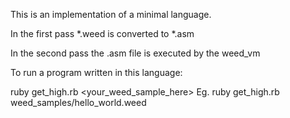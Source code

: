 
This is an implementation of a minimal language.

In the first pass *.weed is converted to *.asm

In the second pass the .asm file is executed by the weed_vm

To run a program written in this language:

ruby get_high.rb <your_weed_sample_here>
Eg. ruby get_high.rb weed_samples/hello_world.weed